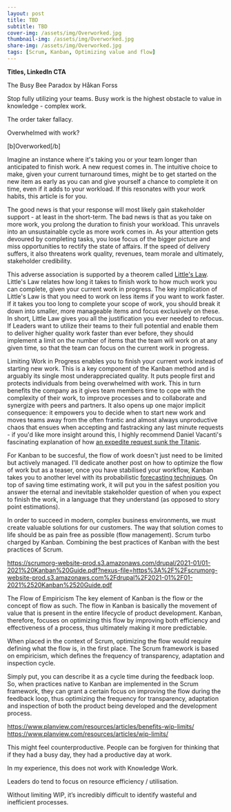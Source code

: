 ```yaml
---
layout: post
title: TBD
subtitle: TBD
cover-img: /assets/img/Overworked.jpg
thumbnail-img: /assets/img/Overworked.jpg
share-img: /assets/img/Overworked.jpg
tags: [Scrum, Kanban, Optimizing value and flow]
---
```


**Titles, LinkedIn CTA**

The Busy Bee Paradox by Håkan Forss

Stop fully utilizing your teams. Busy work is the highest obstacle to value in knowledge - complex work. 

The order taker fallacy. 

Overwhelmed with work?

[b]Overworked[/b]

Imagine an instance where it's taking you or your team longer than anticipated to finish work. A new request comes in. The intuitive choice to make, given your current turnaround times, might be to get started on the new item as early as you can and give yourself a chance to complete it on time, even if it adds to your workload. If this resonates with your work habits, this article is for you. 

The good news is that your response will most likely gain stakeholder support - at least in the short-term. The bad news is that as you take on more work, you prolong the duration to finish your workload. This unravels into an unsustainable cycle as more work comes in. As your attention gets devoured by completing tasks, you lose focus of the bigger picture and miss opportunities to rectify the state of affairs. If the speed of delivery suffers, it also threatens work quality, revenues, team morale and ultimately, stakeholder credibility.

This adverse association is supported by a theorem called [Little's Law](https://scrumorg-website-prod.s3.amazonaws.com/drupal/2018-05/Little%E2%80%99s%20Law%20for%20Professional%20Scrum%20with%20Kanban.pdf). Little's Law relates how long it takes to finish work to how much work you can complete, given your current work in progress. The key implication of Little's Law is that you need to work on less items if you want to work faster. If it takes you too long to complete your scope of work, you should break it down into smaller, more manageable items and focus exclusively on these. In short, Little Law gives you all the justification you ever needed to refocus. If Leaders want to utilize their teams to their full potential and enable them to deliver higher quality work faster than ever before, they should implement a limit on the number of items that the team will work on at any given time, so that the team can focus on the current work in progress. 

Limiting Work in Progress enables you to finish your current work instead of starting new work. This is a key component of the Kanban method and is arguably its single most underappreciated quality. It puts people first and protects individuals from being overwhelmed with work. This in turn benefits the company as it gives team members time to cope with the complexity of their work, to improve processes and to collaborate and synergize with peers and partners. It also opens up one major implicit consequence: it empowers you to decide when to start new work and moves teams away from the often frantic and almost always unproductive chaos that ensues when accepting and fastracking any last minute requests - if you'd like more insight around this, I highly recommend Daniel Vacanti's fascinating explanation of how [an expedite request sunk the Titanic](https://vimeo.com/239539858). 

For Kanban to be succesful, the flow of work doesn't just need to be limited but actively managed. I'll dedicate another post on how to optimize the flow of work but as a teaser, once you have stabilised your workflow, Kanban takes you to another level with its probabilistic [forecasting techniques](https://www.scrum.org/resources/blog/create-faster-and-more-accurate-forecasts-using-probabilities). On top of saving time estimating work, it will put you in the safest position you answer the eternal and inevitable stakeholder question of when you expect to finish the work, in a language that they understand (as opposed to story point estimations). 

In order to succeed in modern, complex business environments, we must create valuable solutions for our customers. The way that solution comes to life should be as pain free as possible (flow management). Scrum turbo charged by Kanban. Combining the best practices of Kanban with the best practices of Scrum.

https://scrumorg-website-prod.s3.amazonaws.com/drupal/2021-01/01-2021%20Kanban%20Guide.pdf?nexus-file=https%3A%2F%2Fscrumorg-website-prod.s3.amazonaws.com%2Fdrupal%2F2021-01%2F01-2021%2520Kanban%2520Guide.pdf

The Flow of Empiricism
The key element of Kanban is the flow or the concept of flow as such. The flow in Kanban is basically the movement of value that is present in the entire lifecycle of product development. Kanban, therefore, focuses on optimizing this flow by improving both efficiency and effectiveness of a process, thus ultimately making it more predictable. 

When placed in the context of Scrum, optimizing the flow would require defining what the flow is, in the first place. The Scrum framework is based on empiricism, which defines the frequency of transparency, adaptation and inspection cycle. 

Simply put, you can describe it as a cycle time during the feedback loop. So, when practices native to Kanban are implemented in the Scrum framework, they can grant a certain focus on improving the flow during the feedback loop, thus optimizing the frequency for transparency, adaptation and inspection of both the product being developed and the development process. 

https://www.planview.com/resources/articles/benefits-wip-limits/
https://www.planview.com/resources/articles/wip-limits/


This might feel counterproductive. People can be forgiven for thinking that if they had a busy day, they had a productive day at work. 

In my experience, this does not work with Knowledge Work. 

Leaders do tend to focus on resource efficiency / utilisation.

Without limiting WIP, it’s incredibly difficult to identify wasteful and inefficient processes.
